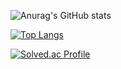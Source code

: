 
![Anurag's GitHub stats](https://github-readme-stats.vercel.app/api?username=dhkstnaos&count_private=true)

[![Top Langs](https://github-readme-stats.vercel.app/api/top-langs/?username=dhkstnaos)](https://github.com/anuraghazra/github-readme-stats)


[![Solved.ac Profile](http://mazassumnida.wtf/api/v2/generate_badge?boj=aosdhkstn)](https://solved.ac/aosdhkstn/)
